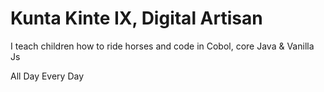<h1>Kunta Kinte IX, Digital Artisan</h1>
<p> I teach children how to ride horses and code in Cobol, core Java & Vanilla Js</p>
<p>All Day Every Day</p>
